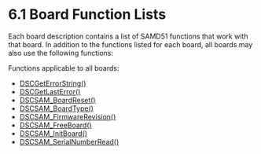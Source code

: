# 6.1 Board Function Lists

Each board description contains a list of SAMD51 functions that work with that board. In addition to the functions listed for each board, all boards may also use the following functions:

Functions applicable to all boards:

* [DSCGetErrorString()](../9.-samd51-apis/dscgeterrorstring.md)
* [DSCGetLastError()](../9.-samd51-apis/dscgetlasterror.md)
* [DSCSAM\_BoardReset()](../9.-samd51-apis/dscsam_boardreset.md)
* [DSCSAM\_BoardType()](../9.-samd51-apis/dscsam_boardtype.md)
* [DSCSAM\_FirmwareRevision()](../9.-samd51-apis/dscsam_firmwarerevision.md)&#x20;
* [DSCSAM\_FreeBoard()](../9.-samd51-apis/dscsam_freeboard.md)
* [DSCSAM\_InitBoard()](../9.-samd51-apis/dscsam_initboard.md)&#x20;
* [DSCSAM\_SerialNumberRead()](../9.-samd51-apis/dscsam_serialnumberread.md)

